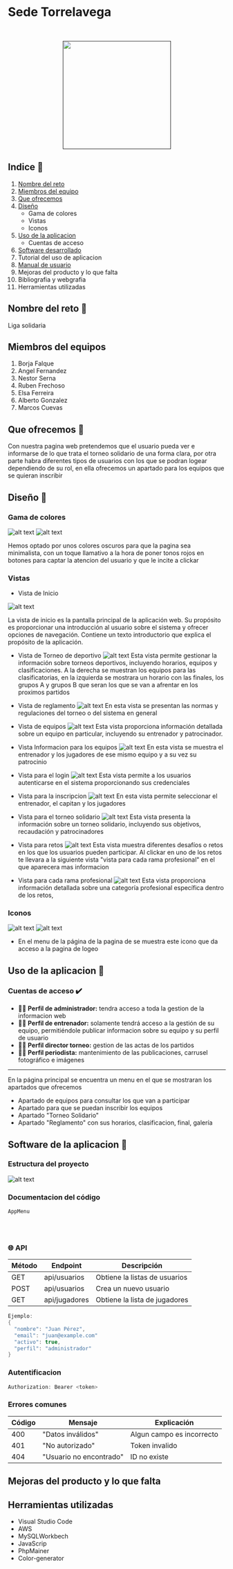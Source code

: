 
# Sede Torrelavega 

<br>
<p align="center" >
  <a href="">
    <img src="img/logo_sede_torrelavega.png" width="250">
  </a>
</p>

## Indice 📌
1. [Nombre del reto](#reto) 
2. [Miembros del equipo](#miembros) 
3. [Que ofrecemos](#ofrecer) 
4. [Diseño](#diseño) 
    - Gama de colores 
    - Vistas
    - Iconos
5. [Uso de la aplicacion](#aplicacion) 
    - Cuentas de acceso
6. [Software desarrollado](#software) 
7. Tutorial del uso de aplicacion 
8. [Manual de usuario]()  
9. Mejoras del producto y lo que falta 
10. Bibliografia y webgrafia 
11. Herramientas utilizadas

## Nombre del reto <a name="reto"></a> 📌
Liga solidaria 

##  Miembros del equipos 
1. Borja Falque 
2. Angel Fernandez
3. Nestor Serna 
4. Ruben Frechoso 
5. Elsa Ferreira 
6. Alberto Gonzalez
7. Marcos Cuevas 

## Que ofrecemos 📌 <a name="ofrecer"></a>
Con nuestra pagina web pretendemos que el usuario pueda ver e informarse de lo que trata el torneo solidario de una forma clara, por otra parte 
habra diferentes tipos de usuarios con los que se podran logear dependiendo de su rol, en ella ofrecemos un apartado para 
los equipos que se quieran inscribir 

## Diseño 🎨 <a name="diseño"></a>

### Gama de colores 

![alt text](img/image.png) 
![alt text](img/image-1.png)

Hemos optado por unos colores oscuros para que la pagina sea minimalista, con un toque llamativo a la hora de poner tonos rojos en botones para captar la atencion del usuario y que le incite a clickar 

### Vistas 

- Vista de Inicio
  
![alt text](img/image-2.png)

La vista de inicio es la pantalla principal de la aplicación web. Su propósito es proporcionar una introducción al usuario sobre el sistema y ofrecer opciones de navegación.
Contiene un texto introductorio que explica el propósito de la aplicación.

- Vista de Torneo de deportivo
![alt text](img/image-3.png)
Esta vista permite gestionar la información sobre torneos deportivos, incluyendo horarios, equipos y clasificaciones.
A la derecha se muestran los equipos para las clasificatorias, en la izquierda se mostrara un horario con las finales, los grupos A y grupos B que seran los que se van a afrentar en los proximos partidos  

- Vista de reglamento 
![alt text](img/image-4.png)
En esta vista se presentan las normas y regulaciones del torneo o del sistema en general

- Vista de equipos
![alt text](img/image-5.png)
Esta vista proporciona información detallada sobre un equipo en particular, incluyendo su entrenador y patrocinador.

- Vista Informacion para los equipos
![alt text](img/image-6.png)
En esta vista se muestra el entrenador y los jugadores de ese mismo equipo y a su vez su patrocinio  

- Vista para el login 
![alt text](img/image-7.png)
Esta vista permite a los usuarios autenticarse en el sistema proporcionando sus credenciales 

- Vista para la inscripcion 
![alt text](img/image-8.png)
En esta vista permite seleccionar el entrenador, el capitan y los jugadores 

- Vista para el torneo solidario 
![alt text](img/image-9.png)
Esta vista presenta la información sobre un torneo solidario, incluyendo sus objetivos, recaudación y patrocinadores

- Vista para retos 
![alt text](img/image-10.png)
Esta vista muestra diferentes desafíos o retos en los que los usuarios pueden participar. Al clickar en uno de los retos te llevara a la siguiente vista "vista para cada rama profesional" en el que aparecera mas informacion 

- Vista para cada rama profesional 
![alt text](img/image-11.png)
Esta vista proporciona información detallada sobre una categoría profesional específica dentro de los retos, 


### Iconos 
![alt text](img/iconoUser.png)  ![alt text](img/icons8-settings.png) 
- En el menu de la página de la pagina de se muestra este icono que da acceso a la pagina de logeo 


## Uso de la aplicacion 📌

### Cuentas de acceso ✔️
- 👨‍🏫 **Perfil de administrador:** tendra acceso a toda la gestion de la informacion web 
- 👨‍🏫 **Perfil de entrenador:** solamente tendrá acceso a la gestión de su equipo, permitiéndole publicar informacion sobre su equipo y su perfil de usuario 
- 👨‍🏫 **Perfil director torneo:** gestion de las actas de los partidos 
- 👨‍🏫 **Perfil periodista:** mantenimiento de las publicaciones, carrusel fotográfico e imágenes
***
En la página principal se encuentra un menu en el que se mostraran los apartados que ofrecemos 
  - Apartado de equipos para consultar los que van a participar 
  - Apartado para que se puedan inscribir los equipos
  - Apartado "Torneo Solidario"
  - Apartado "Reglamento" con sus horarios, clasificacion, final, galería 
  
## Software de la aplicacion 📌 <a name="software"></a>

### Estructura del proyecto 
![alt text](img/estructura.png)

### Documentacion del código

``` java
AppMenu


 
```
### 🌐 API


| Método | Endpoint |  Descripción |
|-----------|-----------|-----------|
| GET   | api/usuarios   | Obtiene la listas de usuarios   |
| POST    | api/usuarios    | Crea un nuevo usuario    |
| GET    | api/jugadores    | Obtiene la lista de  jugadores    |


``` java
Ejemplo: 
{
  "nombre": "Juan Pérez",
  "email": "juan@example.com"
  "activo": true,
  "perfil": "administrador"
}
```
### Autentificacion 
``` java
Authorization: Bearer <token>
```
### Errores comunes 
| Código | Mensaje |  Explicación |
|-----------|-----------|-----------|
| 400   | "Datos inválidos"   | Algun campo es incorrecto   |
| 401    | "No autorizado"    | Token invalido    |
| 404    | "Usuario no encontrado"   | ID no existe    |


## Mejoras del producto y lo que falta 


## Herramientas utilizadas  
- Visual Studio Code 
- AWS 
- MySQLWorkbech 
- JavaScrip
- PhpMainer 
- Color-generator 
  

